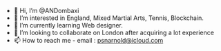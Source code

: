 - 👋 Hi, I’m @ANDombaxi
- 👀 I’m interested in England, Mixed Martial Arts, Tennis, Blockchain.
- 🌱 I’m currently learning Web designer.
- 💞️ I’m looking to collaborate on London after acquiring a lot experience
- 📫 How to reach me - email : psnarnold@icloud.com 

<!---
ANDombaxi/ANDombaxi is a ✨ special ✨ repository because its `README.md` (this file) appears on your GitHub profile.
You can click the Preview link to take a look at your changes.
--->

